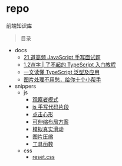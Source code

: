 # repo

前端知识库

> 目录

- docs
  - [21 道高频 JavaScript 手写面试题](https://juejin.im/post/6855129007852093453)
  - [1.2W字 | 了不起的 TypeScript 入门教程](https://juejin.im/post/6844904182843965453)
  - [一文读懂 TypeScript 泛型及应用](https://juejin.im/post/6844904184894980104)
  - [图片处理不用愁，给你十个小帮手](https://juejin.im/post/6844904197675024391)
- snippers
  - js
    - [观察者模式](https://github.com/cyea/repo/blob/master/snippers/js/观察者模式.js)
    - [js 手写代码片段](https://github.com/cyea/repo/blob/master/snippers/js/js手写代码片段.js)
    - [点击心形](https://github.com/cyea/repo/blob/master/snippers/js/点击心形.js)
    - [可伸缩布局方案](https://github.com/cyea/repo/blob/master/snippers/js/可伸缩布局方案.js)
    - [模拟真实滑动](https://github.com/cyea/repo/blob/master/snippers/js/模拟真实滑动.js)
    - [图片压缩](https://github.com/cyea/repo/blob/master/snippers/js/图片压缩.js)
    - [工具函数](https://github.com/cyea/repo/blob/master/snippers/js/utils.js)
  - css
    - [reset.css](https://github.com/cyea/repo/blob/master/snippers/css/reset.css)
